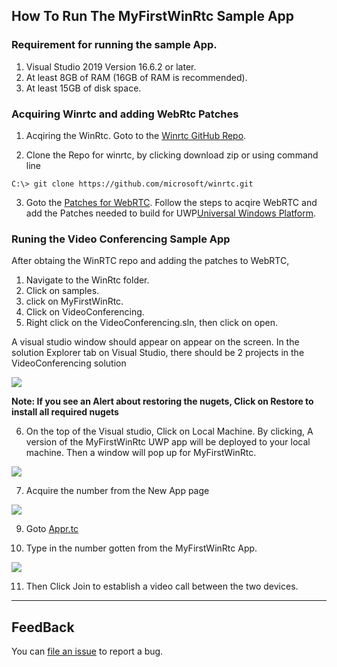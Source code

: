 ## How To Run The MyFirstWinRtc Sample App

### Requirement for running the sample App.

1. Visual Studio 2019 Version 16.6.2 or later.
2. At least 8GB of RAM (16GB of RAM is recommended).
3. At least 15GB of disk space.

### Acquiring Winrtc and adding WebRtc Patches

1. Acqiring the WinRtc. Goto to the [Winrtc GitHub Repo](https://github.com/microsoft/winrtc).

2. Clone the Repo for winrtc, by clicking download zip or using command line
```
C:\> git clone https://github.com/microsoft/winrtc.git
```
3. Goto the [Patches for WebRTC](https://github.com/microsoft/winrtc/tree/master/patches_for_WebRTC_org/m84).
Follow the steps to acqire WebRTC and add the Patches needed to build for UWP[Universal Windows Platform](https://docs.microsoft.com/en-us/windows/uwp/get-started/universal-application-platform-guide).


### Runing the Video Conferencing Sample App

After obtaing the WinRTC repo and adding the patches to WebRTC,

1. Navigate to the WinRtc folder.
2. Click on samples.
3. click on MyFirstWinRtc.
4. Click on VideoConferencing.
5. Right click on the VideoConferencing.sln, then click on open.  

A visual studio window should appear on appear on the screen.
In the solution Explorer tab on Visual Studio, there should be 2 projects in the VideoConferencing solution 

<img src="https://raw.githubusercontent.com/microsoft/winrtc/master/docs/sln.png"> 

**Note: If you see an Alert about restoring the nugets, Click on Restore to install all required nugets**

6. On the top of the Visual studio, Click on Local Machine. By clicking, A version of the MyFirstWinRtc UWP app will be deployed to your local machine.
Then a window will pop up for MyFirstWinRtc.

<img src="https://raw.githubusercontent.com/microsoft/winrtc/master/docs/AddUser.png"> 

7. Acquire the number from the New App page
 
 <img src="https://raw.githubusercontent.com/microsoft/winrtc/master/docs/Roomcode.png"> 

9. Goto [Appr.tc](https://appr.tc)

10. Type in the number gotten from the MyFirstWinRtc App.

<img src="https://raw.githubusercontent.com/microsoft/winrtc/master/docs/Joinroom.png"> 

11. Then Click Join to establish a video call between the two devices.

---

## FeedBack

You can [file an issue](https://github.com/microsoft/winrtc/issues/new/choose) to report a bug. 










